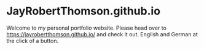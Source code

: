 # JayRobertThomson.github.io

Welcome to my personal portfolio website. Please head over to https://jayrobertthomson.github.io/ and check it out. English and German at the click of a button.
